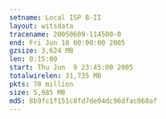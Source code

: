 ```yaml
---
setname: Local ISP B-II
layout: witsdata
tracename: 20050609-114500-0
end: Fri Jun 10 00:00:00 2005
gzsize: 3,624 MB
len: 0:15:00
start: Thu Jun  9 23:45:00 2005
totalwirelen: 31,735 MB
pkts: 78 million
size: 5,985 MB
md5: 8b9fc1f151c8fd7de04dc96dfac068af
---
```

